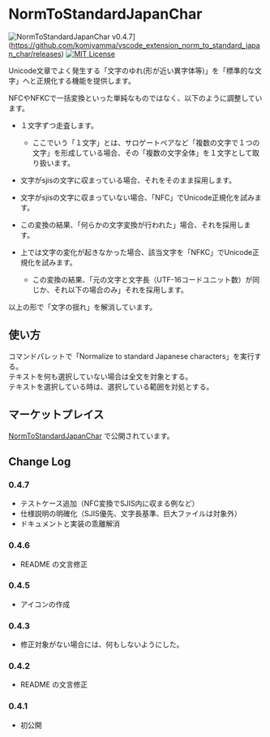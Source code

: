 # NormToStandardJapanChar

![NormToStandardJapanChar v0.4.7](https://img.shields.io/badge/NormToStandardJapanChar-v0.4.7-6479ff.svg)](https://github.com/komiyamma/vscode_extension_norm_to_standard_japan_char/releases)
[![MIT License](https://img.shields.io/badge/license-MIT-blue.svg?style=flat)](LICENSE)

Unicode文章でよく発生する「文字のゆれ(形が近い異字体等)」を「標準的な文字」へと正規化する機能を提供します。  

NFCやNFKCで一括変換といった単純なものではなく、以下のように調整しています。  

- １文字ずつ走査します。  

    - ここでいう「１文字」とは、サロゲートペアなど「複数の文字で１つの文字」を形成している場合、その「複数の文字全体」を１文字として取り扱います。  
- 文字がsjisの文字に収まっている場合、それをそのまま採用します。  
- 文字がsjisの文字に収まっていない場合、「NFC」でUnicode正規化を試みます。  
- この変換の結果、「何らかの文字変換が行われた」場合、それを採用します。  
- 上では文字の変化が起きなかった場合、該当文字を「NFKC」でUnicode正規化を試みます。  
    - この変換の結果、「元の文字と文字長（UTF-16コードユニット数）が同じか、それ以下の場合のみ」それを採用します。  
  
以上の形で「文字の揺れ」を解消しています。

## 使い方

コマンドパレットで「Normalize to standard Japanese characters」を実行する。  
テキストを何も選択していない場合は全文を対象とする。  
テキストを選択している時は、選択している範囲を対処とする。  

## マーケットプレイス

[NormToStandardJapanChar](https://marketplace.visualstudio.com/items?itemName=komiyamma.normtostandardjapanchar) で公開されています。

## Change Log

### 0.4.7

- テストケース追加（NFC変換でSJIS内に収まる例など）
- 仕様説明の明確化（SJIS優先、文字長基準、巨大ファイルは対象外）
- ドキュメントと実装の乖離解消

### 0.4.6

- README の文言修正

### 0.4.5

- アイコンの作成

### 0.4.3

- 修正対象がない場合には、何もしないようにした。

### 0.4.2

- README の文言修正

### 0.4.1

- 初公開

